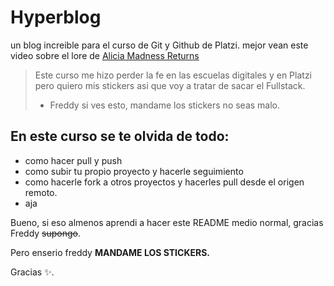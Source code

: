 # Hyperblog
un blog increible para el curso de Git y Github de Platzi. mejor vean este video sobre el lore de [Alicia Madness Returns](https://www.youtube.com/watch?v=d-RUnEKO_1Q&t=1043s)
>Este curso me hizo perder la fe en las escuelas digitales y en Platzi pero quiero mis stickers asi que voy a tratar de sacar el Fullstack.
> - Freddy si ves esto, mandame los stickers no seas malo.

## En este curso se te olvida de todo:
* como hacer pull y push
* como subir tu propio proyecto y hacerle seguimiento
* como hacerle fork a otros proyectos y hacerles pull desde el origen remoto.
* aja

Bueno, si eso almenos aprendi a hacer este README medio normal, gracias Freddy  ~~supongo~~.

Pero enserio freddy **MANDAME LOS STICKERS.**

Gracias ✨.